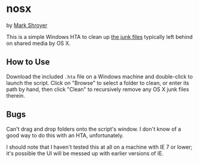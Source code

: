 nosx
====

by [Mark Shroyer](http://markshroyer.com/)

This is a simple Windows HTA to clean up
[the junk files](http://www.westwind.com/reference/os-x/invisibles.html)
typically left behind on shared media by OS X.


How to Use
----------

Download the included `.hta` file on a Windows machine and double-click to
launch the script.  Click on "Browse" to select a folder to clean, or enter
its path by hand, then click "Clean" to recursively remove any OS X junk
files therein.


Bugs
----

Can't drag and drop folders onto the script's window.  I don't know of a
good way to do this with an HTA, unfortunately.

I should note that I haven't tested this at all on a machine with IE 7 or
lower; it's possible the UI will be messed up with earlier versions of IE.
